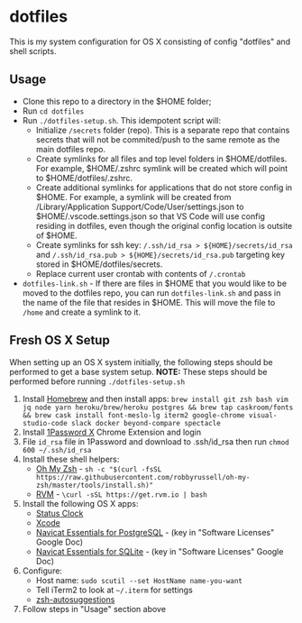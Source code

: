 # dotfiles

This is my system configuration for OS X consisting of config "dotfiles" and shell scripts.

## Usage

- Clone this repo to a directory in the $HOME folder;
- Run `cd dotfiles`
- Run `./dotfiles-setup.sh`.  This idempotent script will:
  - Initialize `/secrets` folder (repo).  This is a separate repo that contains secrets that will not be commited/push to the same remote as the main dotfiles repo.
  - Create symlinks for all files and top level folders in $HOME/dotfiles.  For example, $HOME/.zshrc symlink will be created which will point to $HOME/dotfiles/.zshrc.
  - Create additional symlinks for applications that do not store config in $HOME.  For example, a symlink will be created from /Library/Application Support/Code/User/settings.json to $HOME/.vscode.settings.json so that VS Code will use config residing in dotfiles, even though the original config location is outsite of $HOME.
  - Create symlinks for ssh key: `/.ssh/id_rsa > ${HOME}/secrets/id_rsa` and `/.ssh/id_rsa.pub > ${HOME}/secrets/id_rsa.pub` targeting key stored in $HOME/dotfiles/secrets.
  - Replace current user crontab with contents of `/.crontab`
- `dotfiles-link.sh` -  If there are files in $HOME that you would like to be moved to the dotfiles repo, you can run `dotfiles-link.sh` and pass in the name of the file that resides in $HOME.  This will move the file to `/home` and create a symlink to it.

## Fresh OS X Setup

When setting up an OS X system initially, the following steps should be performed to get a base system setup.  **NOTE:** These steps should be performed before running `./dotfiles-setup.sh`

1. Install [Homebrew](http://brew.sh/) and then install apps: `brew install git zsh bash vim jq node yarn heroku/brew/heroku postgres && brew tap caskroom/fonts && brew cask install font-meslo-lg iterm2 google-chrome visual-studio-code slack docker beyond-compare spectacle`
1. Install [1Password X](https://chrome.google.com/webstore/detail/1password-x-%E2%80%93-password-ma/aeblfdkhhhdcdjpifhhbdiojplfjncoa?hl=en) Chrome Extension and login
1. File `id_rsa` file in 1Password and download to .ssh/id_rsa then run `chmod 600 ~/.ssh/id_rsa`
1. Install these shell helpers:
   - [Oh My Zsh](https://github.com/robbyrussell/oh-my-zsh) - `sh -c "$(curl -fsSL https://raw.githubusercontent.com/robbyrussell/oh-my-zsh/master/tools/install.sh)"`
   - [RVM](https://rvm.io/rvm/install) - `\curl -sSL https://get.rvm.io | bash`
1. Install the following OS X apps:
   - [Status Clock](https://itunes.apple.com/us/app/status-clock/id552792489?mt=12)
   - [Xcode](https://itunes.apple.com/us/app/xcode/id497799835?ls=1&mt=12)
   - [Navicat Essentials for PostgreSQL](https://www.navicat.com/download/navicat-essentials) - (key in "Software Licenses" Google Doc)
   - [Navicat Essentials for SQLite](https://www.navicat.com/download/navicat-essentials) - (key in "Software Licenses" Google Doc)
1. Configure:
   - Host name: `sudo scutil --set HostName name-you-want`
   - Tell iTerm2 to look at `~/.iterm` for settings
   - [zsh-autosuggestions](https://github.com/zsh-users/zsh-autosuggestions)
1. Follow steps in "Usage" section above
